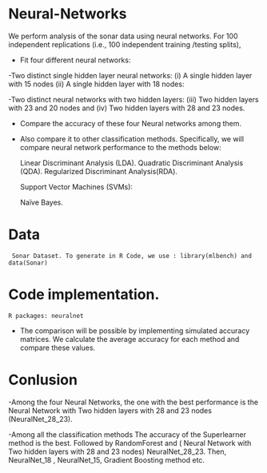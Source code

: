 # Neural-Networks

 We perform analysis of the sonar data using neural networks. For 100 independent replications (i.e., 100 independent training /testing splits),
	
 -  Fit four different neural networks:

-Two distinct single hidden layer neural networks: (i) A single hidden layer with 15 nodes (ii) A single hidden layer with 18 nodes:  
 
-Two distinct neural networks with two hidden layers: (iii) Two hidden layers with 23 and 20 nodes  and (iv) Two hidden layers with 28 and 23 nodes.

- Compare the accuracy of these four Neural networks among them.
- Also compare it to other classification methods.
Specifically, we will compare neural network performance to the methods below:
 
  Linear Discriminant Analysis (LDA).
  Quadratic Discriminant Analysis (QDA).
  Regularized Discriminant Analysis(RDA).
 
  Support Vector Machines (SVMs): 

   Naïve Bayes.

     
 # Data  
     Sonar Dataset. To generate in R Code, we use : library(mlbench) and data(Sonar)

     
 # Code implementation.
   
    R packages: neuralnet 


 - The comparison will be possible by implementing simulated accuracy matrices. We calculate the average accuracy for each method and compare these values.


 # Conlusion
   -Among the four Neural Networks, the one with the best performance is the Neural Network with Two hidden layers with 28 and 23 nodes (NeuralNet_28_23).

   -Among all the classification methods
The accuracy of the Superlearner method is the best. Followed by RandomForest
and   ( Neural Network with Two hidden layers with 28 and 23 nodes) NeuralNet_28_23.
Then, NeuralNet_18 , NeuralNet_15, Gradient Boosting method etc.



